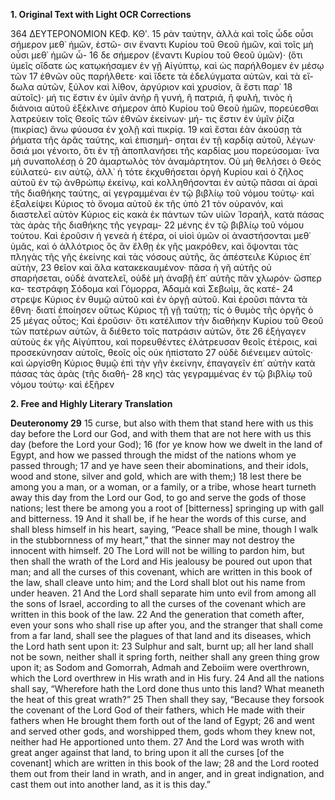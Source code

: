 **1. Original Text with Light OCR Corrections**

364                   ΔΕΥΤΕΡΟΝΟΜΙΟΝ              ΚΕΦ. ΚΘʹ.
15 ρὰν ταύτην, ἀλλὰ καὶ τοῖς ὧδε οὖσι σήμερον μεθ᾿ ἡμῶν, ἑστῶ-
   σιν ἔναντι Κυρίου τοῦ Θεοῦ ἡμῶν, καὶ τοῖς μὴ οὖσι μεθ᾿ ἡμῶν ὧ-
16 δε σήμερον (ἔναντι Κυρίου τοῦ Θεοῦ ὑμῶν)· (ὅτι ὑμεῖς οἴδατε ὡς
   κατῳκήσαμεν ἐν γῇ Αἰγύπτῳ, καὶ ὡς παρήλθομεν ἐν μέσῳ τῶν
17 ἐθνῶν οὓς παρήλθετε· καὶ ἴδετε τὰ ἐδελύγματα αὐτῶν, καὶ τὰ εἴ-
   δωλα αὐτῶν, ξύλον καὶ λίθον, ἀργύριον καὶ χρυσίον, ἃ ἔστι παρ᾿
18 αὐτοῖς)· μή τις ἔστιν ἐν ὑμῖν ἀνὴρ ἢ γυνή, ἢ πατριά, ἢ φυλή,
   τινὸς ἡ διάνοια αὐτοῦ ἐξέκλινε σήμερον ἀπὸ Κυρίου τοῦ Θεοῦ
   ἡμῶν, πορεύεσθαι λατρεύειν τοῖς Θεοῖς τῶν ἐθνῶν ἐκείνων· μή-
   τις ἔστιν ἐν ὑμῖν ῥίζα (πικρίας) ἄνω φύουσα ἐν χολῇ καὶ πικρίᾳ.
19 καὶ ἔσται ἐὰν ἀκούσῃ τὰ ῥήματα τῆς ἀρᾶς ταύτης, καὶ ἐπισημή-
   σηται ἐν τῇ καρδίᾳ αὐτοῦ, λέγων· ὅσιά μοι γένοιτο, ὅτι ἐν τῇ
   ἀποπλανήσει τῆς καρδίας μου πορεύσομαι· ἵνα μὴ συναπολέσῃ ὁ
20 ἁμαρτωλὸς τὸν ἀναμάρτητον. Οὐ μὴ θελήσει ὁ Θεὸς εὐιλατεύ-
   ειν αὐτῷ, ἀλλ᾿ ἡ τότε ἐκχυθήσεται ὀργὴ Κυρίου καὶ ὁ ζῆλος
   αὐτοῦ ἐν τῷ ἀνθρώπῳ ἐκείνῳ, καὶ κολληθήσονται ἐν αὐτῷ πᾶσαι
   αἱ ἀραὶ τῆς διαθήκης ταύτης, αἱ γεγραμμέναι ἐν τῷ βιβλίῳ τοῦ
   νόμου τούτῳ· καὶ ἐξαλείψει Κύριος τὸ ὄνομα αὐτοῦ ἐκ τῆς ὑπὸ
21 τὸν οὐρανόν, καὶ διαστελεῖ αὐτὸν Κύριος εἰς κακὰ ἐκ πάντων τῶν
   υἱῶν Ἰσραήλ, κατὰ πάσας τὰς ἀρὰς τῆς διαθήκης τῆς γεγραμ-
22 μένης ἐν τῷ βιβλίῳ τοῦ νόμου τούτου. Καὶ ἐροῦσιν ἡ γενεὰ ἡ
   ἑτέρα, οἱ υἱοὶ ὑμῶν οἱ ἀναστήσονται μεθ᾿ ὑμᾶς, καὶ ὁ ἀλλότριος
   ὃς ἂν ἔλθῃ ἐκ γῆς μακρόθεν, καὶ ὄψονται τὰς πληγὰς τῆς γῆς
   ἐκείνης καὶ τὰς νόσους αὐτῆς, ἃς ἀπέστειλε Κύριος ἐπ᾿ αὐτὴν,
23 θεῖον καὶ ἅλα κατακεκαυμένον· πᾶσα ἡ γῆ αὐτῆς οὐ σπαρήσεται,
   οὐδὲ ἀνατελεῖ, οὐδὲ μὴ ἀναβῇ ἐπ᾿ αὐτῆς πᾶν χλωρόν· ὥσπερ κα-
   τεστράφη Σόδομα καὶ Γόμορρα, Ἀδαμὰ καὶ Σεβωὶμ, ἃς κατέ-
24 στρεψε Κύριος ἐν θυμῷ αὐτοῦ καὶ ἐν ὀργῇ αὐτοῦ. Καὶ ἐροῦσι πάντα τὰ
   ἔθνη· διατί ἐποίησεν οὕτως Κύριος τῇ γῇ ταύτῃ; τίς ὁ θυμὸς τῆς ὀργῆς ὁ
25 μέγας οὗτος; Καὶ ἐροῦσιν· ὅτι κατέλιπον τὴν διαθήκην Κυρίου τοῦ
   Θεοῦ τῶν πατέρων αὐτῶν, ἃ διέθετο τοῖς πατράσιν αὐτῶν, ὅτε
26 ἐξήγαγεν αὐτοὺς ἐκ γῆς Αἰγύπτου, καὶ πορευθέντες ἐλάτρευσαν
   θεοῖς ἑτέροις, καὶ προσεκύνησαν αὐτοῖς, θεοῖς οἷς οὐκ ἠπίστατο
27 οὐδὲ διένειμεν αὐτοῖς· καὶ ὠργίσθη Κύριος θυμῷ ἐπὶ τὴν γῆν
   ἐκείνην, ἐπαγαγεῖν ἐπ᾿ αὐτὴν κατὰ πάσας τὰς ἀρὰς (τῆς διαθή-
28 κης) τὰς γεγραμμένας ἐν τῷ βιβλίῳ τοῦ νόμου τούτῳ· καὶ ἐξῆρεν

**2. Free and Highly Literary Translation**

**Deuteronomy 29**
15 curse, but also with them that stand here with us this day before the Lord our God, and with them that are not here with us this day (before the Lord your God);
16 (for ye know how we dwelt in the land of Egypt, and how we passed through the midst of the nations whom ye passed through;
17 and ye have seen their abominations, and their idols, wood and stone, silver and gold, which are with them;)
18 lest there be among you a man, or a woman, or a family, or a tribe, whose heart turneth away this day from the Lord our God, to go and serve the gods of those nations; lest there be among you a root of [bitterness] springing up with gall and bitterness.
19 And it shall be, if he hear the words of this curse, and shall bless himself in his heart, saying, “Peace shall be mine, though I walk in the stubbornness of my heart,” that the sinner may not destroy the innocent with himself.
20 The Lord will not be willing to pardon him, but then shall the wrath of the Lord and His jealousy be poured out upon that man; and all the curses of this covenant, which are written in this book of the law, shall cleave unto him; and the Lord shall blot out his name from under heaven.
21 And the Lord shall separate him unto evil from among all the sons of Israel, according to all the curses of the covenant which are written in this book of the law.
22 And the generation that cometh after, even your sons who shall rise up after you, and the stranger that shall come from a far land, shall see the plagues of that land and its diseases, which the Lord hath sent upon it:
23 Sulphur and salt, burnt up; all her land shall not be sown, neither shall it spring forth, neither shall any green thing grow upon it; as Sodom and Gomorrah, Admah and Zeboiim were overthrown, which the Lord overthrew in His wrath and in His fury.
24 And all the nations shall say, “Wherefore hath the Lord done thus unto this land? What meaneth the heat of this great wrath?”
25 Then shall they say, “Because they forsook the covenant of the Lord God of their fathers, which He made with their fathers when He brought them forth out of the land of Egypt;
26 and went and served other gods, and worshipped them, gods whom they knew not, neither had He apportioned unto them.
27 And the Lord was wroth with great anger against that land, to bring upon it all the curses [of the covenant] which are written in this book of the law;
28 and the Lord rooted them out from their land in wrath, and in anger, and in great indignation, and cast them out into another land, as it is this day.”